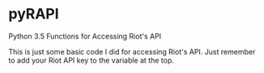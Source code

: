 # pyRAPI
Python 3.5 Functions for Accessing Riot's API

This is just some basic code I did for accessing Riot's API. Just remember to add your Riot API key to the variable at the top.
